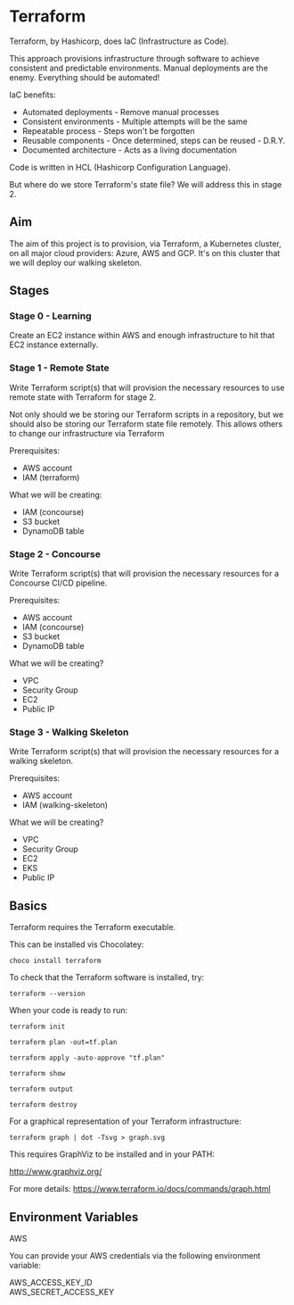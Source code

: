 # Terraform

Terraform, by Hashicorp, does IaC (Infrastructure as Code).

This approach provisions infrastructure through software to achieve consistent and predictable environments. Manual deployments are the enemy. Everything should be automated!

IaC benefits:

- Automated deployments - Remove manual processes
- Consistent environments - Multiple attempts will be the same
- Repeatable process - Steps won't be forgotten
- Reusable components - Once determined, steps can be reused - D.R.Y.
- Documented architecture - Acts as a living documentation

Code is written in HCL (Hashicorp Configuration Language).

But where do we store Terraform's state file? We will address this in stage 2.

## Aim

The aim of this project is to provision, via Terraform, a Kubernetes cluster, on all major cloud providers: Azure, AWS and GCP. It's on this cluster that we will deploy our walking skeleton.

## Stages

### Stage 0 - Learning

Create an EC2 instance within AWS and enough infrastructure to hit that EC2 instance externally.

### Stage 1 - Remote State

Write Terraform script(s) that will provision the necessary resources to use remote state with Terraform for stage 2.

Not only should we be storing our Terraform scripts in a repository, but we should also be storing our Terraform state file remotely. This allows others to change our infrastructure via Terraform

Prerequisites:

- AWS account
- IAM (terraform)

What we will be creating:

- IAM (concourse)
- S3 bucket
- DynamoDB table

### Stage 2 - Concourse

Write Terraform script(s) that will provision the necessary resources for a Concourse CI/CD pipeline.

Prerequisites:

- AWS account
- IAM (concourse)
- S3 bucket
- DynamoDB table

What we will be creating?

- VPC
- Security Group
- EC2
- Public IP

### Stage 3 - Walking Skeleton

Write Terraform script(s) that will provision the necessary resources for a walking skeleton.

Prerequisites:

- AWS account
- IAM (walking-skeleton)

What we will be creating?

- VPC
- Security Group
- EC2
- EKS
- Public IP


## Basics

Terraform requires the Terraform executable.

This can be installed vis Chocolatey:

```
choco install terraform
```

To check that the Terraform software is installed, try:

```
terraform --version
```

When your code is ready to run:

```
terraform init
```

```
terraform plan -out=tf.plan
```

```
terraform apply -auto-approve "tf.plan"
```

```
terraform show
```

```
terraform output
```


```
terraform destroy
```

For a graphical representation of your Terraform infrastructure:

```
terraform graph | dot -Tsvg > graph.svg
```

This requires GraphViz to be installed and in your PATH:

http://www.graphviz.org/

For more details: https://www.terraform.io/docs/commands/graph.html

## Environment Variables

AWS

You can provide your AWS credentials via the following environment variable:

AWS_ACCESS_KEY_ID  
AWS_SECRET_ACCESS_KEY  
